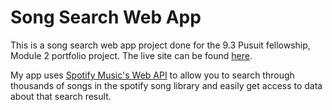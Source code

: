 # Song Search Web App

This is a song search web app project done for the 9.3 Pusuit fellowship, Module 2 portfolio project. The live site can be found [here](https://music-search-proj.netlify.app/).

My app uses [Spotify Music's Web API](https://developer.spotify.com/documentation/web-api/) to allow you to search through thousands of songs in the spotify song library and easily get access to data about that search result.
